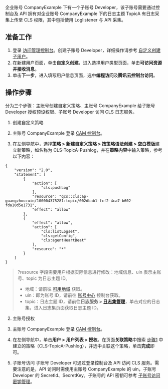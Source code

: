 

企业账号 CompanyExample 下有一个子账号 Developer，该子账号需要通过控制台及 API 拥有对企业账号 CompanyExample 下的日志主题 TopicA 有日志采集上传至 CLS 权限，其中包括使用 Loglistener 与 API 采集。

## 准备工作

1. 登录 [访问管理控制台](https://console.cloud.tencent.com/cam)。创建子账号 Developer，详细操作请参考 [自定义创建子用户](https://cloud.tencent.com/document/product/598/13674)。
2. 在新建用户页面，单击**自定义创建**，进入选择用户类型页面，单击**可访问资源并接收消息**。
3. 单击**下一步**，进入填写用户信息页面，选中**编程访问**及**腾讯云控制台访问**。






## 操作步骤

分为三个步骤：主账号创建自定义策略、主账号 CompanyExample 给子账号 Developer 授权预设权限、子账号 Developer 访问 CLS 日志服务。
1. <span id="step1"></span>创建自定义策略

 1. 主账号 CompanyExample 登录 [CAM 控制台](https://console.cloud.tencent.com/cam)。
 1. 在左侧导航中，选择**策略 > 新建自定义策略 > 按策略语法创建 > 空白模版**建立新策略，如名称为 CLS-TopicA-Pushlog，并在**策略内容**中输入策略，参考以下内容：
```plaintext
{
    "version": "2.0",
    "statement": [
        {
            "action": [
                "cls:pushLog"
            ],
            "resource": "qcs::cls:ap-guangzhou:uin/100004375281:topic/002dbab1-fcf2-4ca7-b602-fda10d5e1731",
            "effect": "allow"
        },
        {
            "effect": "allow",
            "action": [
                "cls:listLogset",
                "cls:getConfig",
                "cls:agentHeartBeat"
            ],
            "resource": "*"
        }
    ]
}
```
>?resource 字段需要用户根据实际信息进行修改：地域信息、uin 表示主账号、topic 为日志主题 ID。
>- 地域：请前往 [可用地域](https://cloud.tencent.com/document/product/614/18940) 获取。
>- uin：即为账号 ID，请前往 [账号中心](https://console.cloud.tencent.com/developer) 控制台获取。
>- topic：日志主题 ID，请前往**日志服务 > [日志集管理](https://console.cloud.tencent.com/cls/logset)**，单击对应的日志集，进入日志集页面获取日志主题 ID。

2. 主账号授权

 1. 主账号 CompanyExample 登录 [CAM 控制台](https://console.cloud.tencent.com/cam)。
 1. 在左侧导航中，单击**用户 > 用户列表 > 授权**。在页面**关联策略**中搜索 [步骤1](#step1) 中建立的策略（CLS-TopicA-Pushlog），并选中关联这个策略，单击**完成**即可。
      
3. 子账号访问
子账号 Developer 可通过登录控制台及 API 访问 CLS 服务。需要注意的是，API 访问时需使用主账号 CompanyExample 的 uin，子账号 Developer 的 SecretId、SecretKey。子账号的 API  密钥可参考 [子账号访问密钥管理](https://cloud.tencent.com/document/product/598/37140)。
